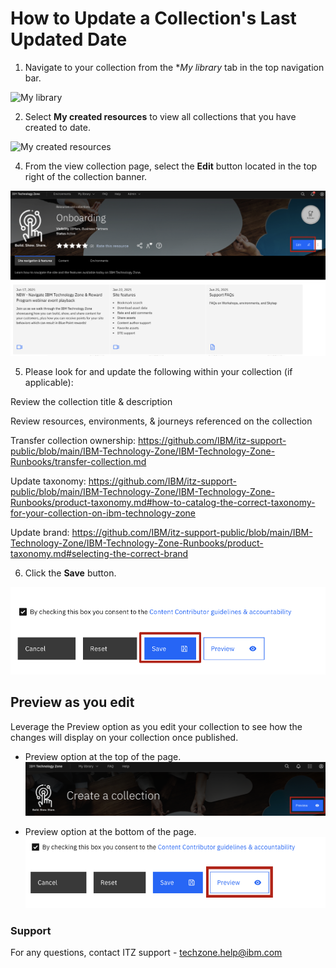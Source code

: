 # How to Update a Collection's Last Updated Date

1. Navigate to your collection from the **My library* tab in the top navigation bar.

![My library](Images/my%20library.png)

2. Select **My created resources** to view all collections that you have created to date.

![My created resources](Images/my%20created%20resources.png)

4. From the view collection page, select the **Edit** button located in the top right of the collection banner. 

![Edit collection](Images/edit-collection.png)

5. Please look for and update the following within your collection (if applicable): 

Review the collection title & description

Review resources, environments, & journeys referenced on the collection

Transfer collection ownership: https://github.com/IBM/itz-support-public/blob/main/IBM-Technology-Zone/IBM-Technology-Zone-Runbooks/transfer-collection.md

Update taxonomy: https://github.com/IBM/itz-support-public/blob/main/IBM-Technology-Zone/IBM-Technology-Zone-Runbooks/product-taxonomy.md#how-to-catalog-the-correct-taxonomy-for-your-collection-on-ibm-technology-zone

Update brand: https://github.com/IBM/itz-support-public/blob/main/IBM-Technology-Zone/IBM-Technology-Zone-Runbooks/product-taxonomy.md#selecting-the-correct-brand

6. Click the **Save** button. 

![Save changes](Images/save%20the%20collection.png)

## Preview as you edit

Leverage the Preview option as you edit your collection to see how the changes will display on your collection once published.

* Preview option at the top of the page.
![Preview option at the top of page](Images/preview%20button%20at%20top%20of%20page.png)

* Preview option at the bottom of the page.
![preview option at the bottom of the page](Images/preview%20option%20on%20bottom%20of%20page.png)  

### Support

For any questions, contact ITZ support - techzone.help@ibm.com
